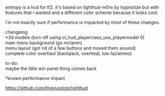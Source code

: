 entropy is a hud for tf2. it's based on lighthud-m0re by hypnotize but with features that i wanted and a different color scheme because it looks cool.

i'm not exactly sure if performance is impacted by most of these changes.

changelog:  
*3d models (turn off using cl_hud_playerclass_use_playermodel 0)  
main menu background (go mclaren)  
menu layout (got rid of a few buttons and moved them around)  
complete color overhaul (backpack, overheal, low hp/ammo)  

to-do:  
maybe the little win panel thing comes back  

*known performance impact

https://github.com/Hypnootize/lighthud